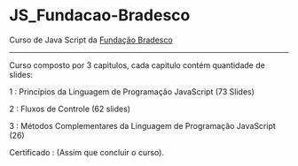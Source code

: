 # JS_Fundacao-Bradesco
Curso de Java Script da <a href="https://www.ev.org.br/">Fundação Bradesco</a> <hr>

Curso composto por 3 capitulos, cada capitulo contém quantidade de slides: 

1 : Princípios da Linguagem de Programação JavaScript (73 Slides)

2 :  Fluxos de Controle (62 slides)

3 :  Métodos Complementares da Linguagem de Programação JavaScript (26)


Certificado : (Assim que concluir o curso).
